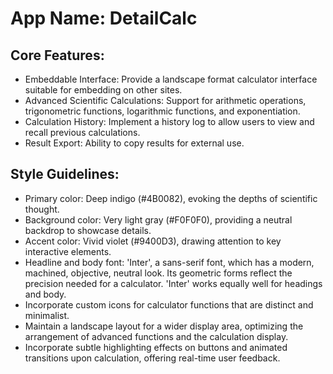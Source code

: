 # **App Name**: DetailCalc

## Core Features:

- Embeddable Interface: Provide a landscape format calculator interface suitable for embedding on other sites.
- Advanced Scientific Calculations: Support for arithmetic operations, trigonometric functions, logarithmic functions, and exponentiation.
- Calculation History: Implement a history log to allow users to view and recall previous calculations.
- Result Export: Ability to copy results for external use.

## Style Guidelines:

- Primary color: Deep indigo (#4B0082), evoking the depths of scientific thought.
- Background color: Very light gray (#F0F0F0), providing a neutral backdrop to showcase details.
- Accent color: Vivid violet (#9400D3), drawing attention to key interactive elements.
- Headline and body font: 'Inter', a sans-serif font, which has a modern, machined, objective, neutral look. Its geometric forms reflect the precision needed for a calculator. 'Inter' works equally well for headings and body.
- Incorporate custom icons for calculator functions that are distinct and minimalist.
- Maintain a landscape layout for a wider display area, optimizing the arrangement of advanced functions and the calculation display.
- Incorporate subtle highlighting effects on buttons and animated transitions upon calculation, offering real-time user feedback.